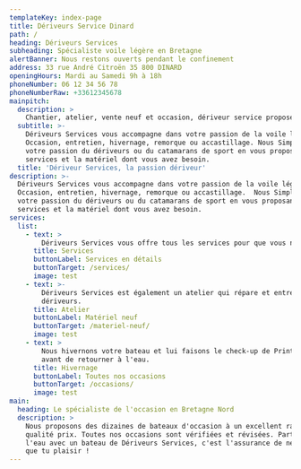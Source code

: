 ```yaml
---
templateKey: index-page
title: Dériveurs Service Dinard
path: /
heading: Dériveurs Services
subheading: Spécialiste voile légère en Bretagne
alertBanner: Nous restons ouverts pendant le confinement
address: 33 rue André Citroën 35 800 DINARD
openingHours: Mardi au Samedi 9h à 18h
phoneNumber: 06 12 34 56 78
phoneNumberRaw: +33612345678
mainpitch:
  description: >
    Chantier, atelier, vente neuf et occasion, dériveur service propose tous les services dont vous avez besoin pour naviguez facilement sans problème. Nous proposons tout pour vos bateaux de voile légère, de l’achat, la mise au point jusqu’à l’hivernage et la revente.
  subtitle: >-
    Dériveurs Services vous accompagne dans votre passion de la voile légère.
    Occasion, entretien, hivernage, remorque ou accastillage. Nous Simplifions
    votre passion du dériveurs ou du catamarans de sport en vous proposans les
    services et la matériel dont vous avez besoin.
  title: 'Dériveur Services, la passion dériveur'
description: >-
  Dériveurs Services vous accompagne dans votre passion de la voile légère.
  Occasion, entretien, hivernage, remorque ou accastillage.  Nous Simplifions
  votre passion du dériveurs ou du catamarans de sport en vous proposans les
  services et la matériel dont vous avez besoin.
services:
  list:
    - text: >
        Dériveurs Services vous offre tous les services pour que vous n'ayez que à naviguer.
      title: Services
      buttonLabel: Services en détails
      buttonTarget: /services/
      image: test
    - text: >-
        Dériveurs Services est également un atelier qui répare et entretient vos
        dériveurs.
      title: Atelier
      buttonLabel: Matériel neuf
      buttonTarget: /materiel-neuf/
      image: test
    - text: >
        Nous hivernons votre bateau et lui faisons le check-up de Printemps
        avant de retourner à l'eau.
      title: Hivernage
      buttonLabel: Toutes nos occasions
      buttonTarget: /occasions/
      image: test
main:
  heading: Le spécialiste de l'occasion en Bretagne Nord
  description: >
    Nous proposons des dizaines de bateaux d'occasion à un excellent rapport
    qualité prix. Toutes nos occasions sont vérifiées et révisées. Partir sur
    l'eau avec un bateau de Dériveurs Services, c'est l'assurance de ne prendre
    que tu plaisir !
---
```


